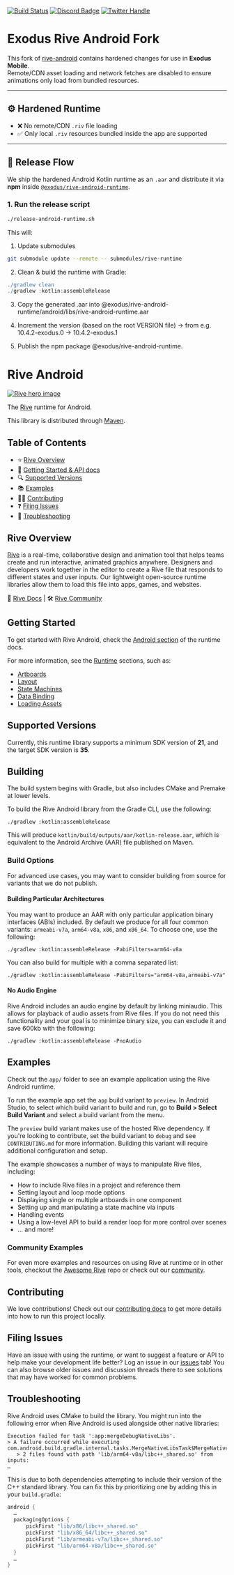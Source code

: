 [![Build Status](https://github.com/rive-app/rive-android/actions/workflows/release.yml/badge.svg?style=flat-square)](https://github.com/rive-app/rive-android/releases)
[![Discord Badge](https://img.shields.io/discord/532365473602600965)](https://discord.gg/dpRpR7jH)
[![Twitter Handle](https://img.shields.io/twitter/follow/rive_app.svg?style=social&label=Follow)](https://x.com/rive_app)

# Exodus Rive Android Fork

This fork of [rive-android](https://github.com/rive-app/rive-android) contains hardened changes for use in **Exodus Mobile**.  
Remote/CDN asset loading and network fetches are disabled to ensure animations only load from bundled resources.

---

## ⚙️ Hardened Runtime

-  ❌ No remote/CDN `.riv` file loading
-  ✅ Only local `.riv` resources bundled inside the app are supported

---

## 🚀 Release Flow

We ship the hardened Android Kotlin runtime as an `.aar` and distribute it via **npm** inside [`@exodus/rive-android-runtime`](https://github.com/ExodusMovement/rive-android/tree/exodus-10.4.2/exodus-rive-android-runtime).

### 1. Run the release script

```sh
./release-android-runtime.sh
```

This will:

1. Update submodules

```sh
git submodule update --remote -- submodules/rive-runtime
```

2. Clean & build the runtime with Gradle:

```gradle
./gradlew clean
./gradlew :kotlin:assembleRelease
```

3. Copy the generated .aar into
   @exodus/rive-android-runtime/android/libs/rive-android-runtime.aar

4. Increment the version (based on the root VERSION file)
   → from e.g. 10.4.2-exodus.0 → 10.4.2-exodus.1

5. Publish the npm package @exodus/rive-android-runtime.

# Rive Android

[![Rive hero image](https://cdn.rive.app/rive_logo_dark_bg.png)](https://rive.app)

The [Rive](https://rive.app) runtime for Android.

This library is distributed through [Maven](https://central.sonatype.com/artifact/app.rive/rive-android).

## Table of Contents

-  ⭐️ [Rive Overview](#rive-overview)
-  🚀 [Getting Started & API docs](#getting-started)
-  🔍 [Supported Versions](#supported-versions)
-  📚 [Examples](#examples)
-  👨‍💻 [Contributing](#contributing)
-  ❓ [Filing Issues](#issues)
-  🧰 [Troubleshooting](#troubleshooting)

## Rive Overview

[Rive](https://rive.app) is a real-time, collaborative design and animation tool that helps teams create and run interactive, animated graphics anywhere. Designers and developers work together in the editor to create a Rive file that responds to different states and user inputs. Our lightweight open-source runtime libraries allow them to load this file into apps, games, and websites.

📘 [Rive Docs](https://rive.app/docs/) | 🛠 [Rive Community](https://community.rive.app/)

## Getting Started

To get started with Rive Android, check the [Android section](https://rive.app/docs/runtimes/android/android) of the runtime docs.

For more information, see the [Runtime](https://rive.app/docs/runtimes/getting-started) sections, such as:

-  [Artboards](https://rive.app/docs/runtimes/artboards)
-  [Layout](https://rive.app/docs/runtimes/layout)
-  [State Machines](https://rive.app/docs/runtimes/state-machines)
-  [Data Binding](https://rive.app/docs/runtimes/data-binding)
-  [Loading Assets](https://rive.app/docs/runtimes/loading-assets)

## Supported Versions

Currently, this runtime library supports a minimum SDK version of **21**, and the target SDK version is **35**.

## Building

The build system begins with Gradle, but also includes CMake and Premake at lower levels.

To build the Rive Android library from the Gradle CLI, use the following:

`./gradlew :kotlin:assembleRelease`

This will produce `kotlin/build/outputs/aar/kotlin-release.aar`, which is equivalent to the Android Archive (AAR) file published on Maven.

### Build Options

For advanced use cases, you may want to consider building from source for variants that we do not publish.

#### Building Particular Architectures

You may want to produce an AAR with only particular application binary interfaces (ABIs) included. By default we produce for all four common variants: `armeabi-v7a`, `arm64-v8a`, `x86`, and `x86_64`. To choose one, use the following:

`./gradlew :kotlin:assembleRelease -PabiFilters=arm64-v8a`

You can also build for multiple with a comma separated list:

`./gradlew :kotlin:assembleRelease -PabiFilters="arm64-v8a,armeabi-v7a"`

#### No Audio Engine

Rive Android includes an audio engine by default by linking miniaudio. This allows for playback of audio assets from Rive files. If you do not need this functionality and your goal is to minimize binary size, you can exclude it and save 600kb with the following:

`./gradlew :kotlin:assembleRelease -PnoAudio`

## Examples

Check out the `app/` folder to see an example application using the Rive Android runtime.

To run the example app set the `app` build variant to `preview`. In Android Studio, to select which build variant to build and run, go to **Build > Select Build Variant** and select a build variant from the menu.

The `preview` build variant makes use of the hosted Rive dependency. If you're looking to contribute, set the build variant to `debug` and see `CONTRIBUTING.md` for more information. Building this variant will require additional configuration and setup.

The example showcases a number of ways to manipulate Rive files, including:

-  How to include Rive files in a project and reference them
-  Setting layout and loop mode options
-  Displaying single or multiple artboards in one component
-  Setting up and manipulating a state machine via inputs
-  Handling events
-  Using a low-level API to build a render loop for more control over scenes
-  ... and more!

### Community Examples

For even more examples and resources on using Rive at runtime or in other tools, checkout the [Awesome Rive](https://github.com/rive-app/awesome-rive) repo or check out our [community](https://community.rive.app/).

## Contributing

We love contributions! Check out our [contributing docs](./CONTRIBUTING.md) to get more details into how to run this project locally.

## Filing Issues

Have an issue with using the runtime, or want to suggest a feature or API to help make your development life better? Log an issue in our [issues](https://github.com/rive-app/rive-android/issues) tab! You can also browse older issues and discussion threads there to see solutions that may have worked for common problems.

## Troubleshooting

Rive Android uses CMake to build the library. You might run into the following error when Rive Android is used alongside other native libraries:

```shell
Execution failed for task ':app:mergeDebugNativeLibs'.
> A failure occurred while executing com.android.build.gradle.internal.tasks.MergeNativeLibsTask$MergeNativeLibsTaskWorkAction
   > 2 files found with path 'lib/arm64-v8a/libc++_shared.so' from inputs:
…
```

This is due to both dependencies attempting to include their version of the C++ standard library. You can fix this by prioritizing one by adding this in your `build.gradle`:

```gradle
android {
  …
  packagingOptions {
      pickFirst "lib/x86/libc++_shared.so"
      pickFirst "lib/x86_64/libc++_shared.so"
      pickFirst "lib/armeabi-v7a/libc++_shared.so"
      pickFirst "lib/arm64-v8a/libc++_shared.so"
  }
  …
}
```
